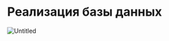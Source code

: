 # Реализация базы данных

![Untitled](https://github.com/user-attachments/assets/c2391d77-842f-4897-b035-2af42220021b)
